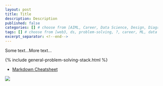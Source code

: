 ```yaml
---
layout: post
title: Title
description: Description
published: false
categories: [] # choose from [AIML, Career, Data Science, Design, Diagrams, Guides, Product, Research, Web3]
tags: [] # choose from [web3, ds, problem-solving, ?, career, ML, data science, thoughts, trends, products, Misc]
excerpt_separator: <!--end-->
---
```


Some text...<!--end-->More text...

{% include general-problem-solving-stack.html %}

* [Markdown Cheatsheet](https://github.com/adam-p/markdown-here/wiki/Markdown-Cheatsheet)

[![](/static/imgs/image)](/static/imgs/image)